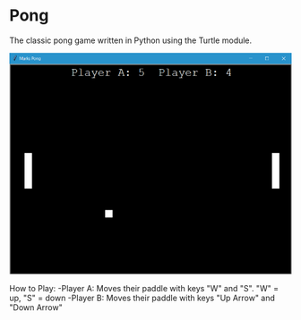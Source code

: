 # Pong
The classic pong game written in Python using the Turtle module.

![GamePlay Image](<Snippet.PNG>)

How to Play:
-Player A: Moves their paddle with keys "W" and "S". "W" = up, "S" = down
-Player B: Moves their paddle with keys "Up Arrow" and "Down Arrow"
